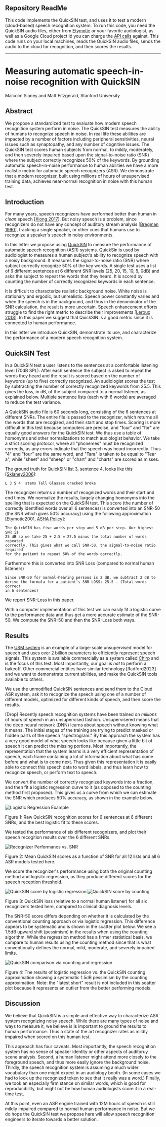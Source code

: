 
## Repository ReadMe
This code implements the QuickSIN test, and uses it to test a modern
(cloud-based) speech recognition system.  To run this code, you need
the QuickSIN audio files, either from 
[Etymotic](https://www.etymotic.com/product/quicksin/)
or your favorite audiologist, as well as a Google Cloud project id you can
charge the 
[API calls](https://cloud.google.com/speech-to-text/v2/docs/sync-recognize)
against. This code runs on your local machines, reads the QuickSIN
audio files, sends the audio to the cloud for recognition, and then scores
the results.

---

# Measuring automatic speech-in-noise recognition with QuickSIN
Malcolm Slaney and Matt Fitzgerald,
Stanford University

## Abstract
We propose a standardized test 
to evaluate how modern speech recognition system perform in noise. 
The QuickSIN test measures the ability of humans to recognize speech in noise.
In real life these abilities are impacted by
a number of factors including peripheral sensitivities, neural issues such 
as synaptopathy, and any number of cognitive issues. The QuickSIN test scores
human subjects from normal, to mildly, moderately, 
and then severely impaired based upon 
the signal-to-noise ratio (SNR) where the subject correctly recognizes 50% 
of the keywords. 
By grounding automatic speech-in-noise performance to human abilities
we have a more realistic metric for automatic speech recognizers (ASR).
We demonstrate that a modern recognizer, built using millions of hours of 
unsupervised training data, achieves near-normal recognition in noise
with this human test.

## Introduction

For many years, speech recognizers have performed better than human in 
*clean* speech 
[[Xiong 2017](https://ieeexplore.ieee.org/abstract/document/8461870)].
But noisy speech is a problem, since recognizers
do not have any concept of auditory stream analysis
[[Bregman 1990](https://direct.mit.edu/books/book/3887/Auditory-Scene-AnalysisThe-Perceptual-Organization)],
tracking a single speaker,
or other cues that humans use to recognize a speaker's speech
in noisy environments.

In this letter we propose using 
[QuickSIN](https://pubmed.ncbi.nlm.nih.gov/15532670/)
to measure the performance of automatic speech recognition (ASR) systems. 
QuickSin is used by audiologist to measures a human subject's 
ability to recognize speech with a noisy background.  It measures the 
signal-to-noise ratio (SNR) where subject correctly recognize
50% of the key words.
A single test uses a list of 6 different sentences at 6 different SNR levels
(25, 20, 15, 10, 5, 0dB) and asks the subject to repeat the words that they 
heard. It is scored by counting the number of correctly recognized
keywords in each sentence.

It is difficult to characterize realistic background noise. White noise is
stationary and ergodic, but unrealistic. 
Speech power constantly varies and when the speech is in the background, and
thus in the denominator of the SNR calculation, 
the result is more uncertain. 
Speech enhancement efforts struggle to find the right metric to describe their
improvements [[Leroux 2018](https://arxiv.org/abs/1811.02508#)].
In this paper we suggest that  QuickSIN is a good
metric since it is connected to human performance.

In this letter we introduce QuickSIN, demonstrate its use, and characterize
the performance of a modern speech recognition system.

## QuickSIN Test
In a QuickSIN test a user listens to the sentences at
a comfortable listening level (70dB SPL).
After each sentence the subject is asked to repeat the words they
heard and the result is scored based on the number of keywords (up to five) 
correctly recognized. An audiologist scores the test by subtracting the number 
of correctly recognized keywords from 25.5.  This gives the loss, in dB, of
the subject compared to a normal listener, as explained below.
Multiple sentence lists (each with
6 words) are averaged to reduce the test variance.

A QuickSIN audio file is 60 seconds long,
consisting of the 6 sentences at different
SNRs.  The entire file is passed to the recognizer, which returns all the words
that are recogized, and their start and stop times. 
Scoring is more difficult in this test because computers are precise, and
"four" and "for" are equally good answers for
the QuickSIN test.  We thus use a table of homonyms and other normalizations
to match audiologist behavior. We take a strict scoring protocol, where 
all "phonemes" must be recognized correctly, as any errors indicate that the
speech was heard incorrectly.
Thus "4" and "four" are the same word, and "Tara" is taken to be
equal to "Tear a", 
while "sheet" and "sheep" or "chart" and "charts" are scored as misses.

The ground truth for QuickSIN list 3, sentence 4, looks like this
[[Sklaney2006](https://etda.libraries.psu.edu/files/final_submissions/5788)]:

```
L 3 S 4  stems Tall Glasses cracked broke
```

The recognizer returns a number of recognized words and their start and end
times. We normalize the results, largely changing homonyms into the spelling
that is expected on the QuickSIN test.
This score (the number of correctly identified words over all 6 sentences)
is converted into an SNR-50 (the SNR which gives 50% accuracy)
using the following approximation [Etymotic2001, 
[ASHA Policy](https://www.asha.org/policy/gl1988-00008/)]:
```
The QuickSIN has five words per step and 5 dB per step. Our highest SNR is
25 dB so we take 25 + 2.5 = 27.5 minus the total number of words repeated 
correctly. This gives what we call SNR-50, the signal-to-noise ratio required
for the patient to repeat 50% of the words correctly.
```
Furthermore this is converted into SNR Loss (compared to normal human listeners)
```
Since SNR-50 for normal-hearing persons is 2 dB, we subtract 2 dB to 
derive the formula for a patient's SNR LOSS: 25.5 – (Total words correct 
in 6 sentences)
```
We report SNR-Loss in this paper.

With a computer implementation of this test we can easily fit a logistic 
curve to the performance data and thus get a more accurate estimate of the 
SNR-50.  We compute the SNR-50 and then the SNR-Loss both ways.

## Results

The [USM system](https://arxiv.org/abs/2303.01037)
is an example of a large-scale unsupervised model for speech
and uses over 2 billion parameters to
efficiently represent speech signals.
This system is available commercially as a system called
[Chirp](https://cloud.google.com/speech-to-text/v2/docs/chirp-model)
and is the focus of this test.
Most importantly, our goal is *not* to perform a bakeoff.
Other commercial entities have similar 
technology [Radford2023] and we want to demonstrate
current abilities, and make the QuickSIN tools available to others.

We use the unmodified QuickSIN sentences and send them to the Cloud ASR system,
ask it to recognize the speech using one of a number of different models, 
optimized for different kinds of speech, and then score the results.

[Drop] Recently speech recognition systems have been trained on *millions* of hours
of speech in an unsupervised fashion.  Unsupervisered means that the deep
neural network (DNN) learns about speech without knowing what it means.  The
initial stages of the training are trying to predict masked or hidden parts of
the speech "spectrogram."  By this approach the system has a very good model
of what speech looks like because given a little bit of speech
it can predict the missing portions.
Most importantly, the representation that the system learns is a very efficient
representation of speech, each frame containing a lot of information about 
what has come before and what is to come next. 
Thus given this representation it is easily able to connect this speech 
data to word labels, and thus learn how to recognize speech, or perform
text to speech. 

We convert the number of correctly recognized keywords
into a fraction, and then fit
a logistic regression curve to it (as opposed to the counting method 
first proposed).  This gives us a curve from which we can
estimate the SNR which produces 50% accuracy, as shown in the example below.

![Logistic Regression Example](results/logistic_fit.png)

Figure 1: Raw QuickSIN recognition scores for 6 sentences at 6 different SNRs,
and the best logistic fit to these scores.

We tested the performance of six different recognizers, and plot their speech
recogition results over the 6 different SNRs.

![Recognizer Performancs vs. SNR](results/all_score_graph.png)

Figure 2: Mean QuickSIN scores as a function of SNR for all 12 lists and all
6 ASR models tested here.

We score the recognizer's performance using both the original counting method
and logisitc regression, as they produce different scores for the 
speech reception threshold.

![QuickSIN score by logistic regression](results/spin_logistic_graph.png)
![QuickSIN score by counting](results/spin_counting_graph.png)

Figure 3: QuickSIN loss (relative to a normal human listener) for all six
recognizers tested here, compared to clinical diagnosis levels.

The SNR-50 score differs depending on whether it is calculated by the
conventional counting approach or via logistic regression.
This difference appears to be systematic and is shown in the scatter plot below.
We see a 1.5dB upward shift (pessimism) in the results when
using the counting algorithm.
While the regression method has a firmer statistical basis, we compare 
to human results
using the counting method since that is what conventionally defines the 
normal, mild, moderate, and severely impaired limits.

![QuickSIN comparison via counting and regression](results/logistic-counting-comparison.png
)

Figure 4: The results of logistic regression vs.
the QuickSIN counting approximation
showing a systematic 1.5dB pessimism by the counting approximation.
Note: the "latest short" result is not included in this scatter plot because 
it represents an outlier from the better performing models.

## Discussion

We believe that QuickSIN is a simple and effective way to characterize
ASR system recognizing noisy speech. While there are many types of noise and 
ways to measure it, 
we believe is is important to ground the results to human performance.
Thus a state of the art recognizer rates as mildly impaired when scored
on this human test.

This approach has four caveats.
Most importantly, the speech recognition
system has no sense of speaker identity or other aspects of auditoruy scene
analysis. Second, a human listener might attend more closely to the foreground
speach, and thus more easily ignore the background noise. 
Thirdly, the 
speech recognition system is assuming a much wider vocabulary
than one might expect in an audiology booth.
(In some cases we had to look up the recognized token
to see that it really was a word.)
Finally, we took an especially firm stance
on similar words, which is good for reproducibility, but might not be how
human audiologists score it in a real-time test.

At this point, even an ASR engine trained with 12M hours of speech is still
mildly impaired compared to normal human performance in noise. 
But we do hope the
QuickSIN test we propose here will allow speech recognition engineers to
iterate towards a better solution.